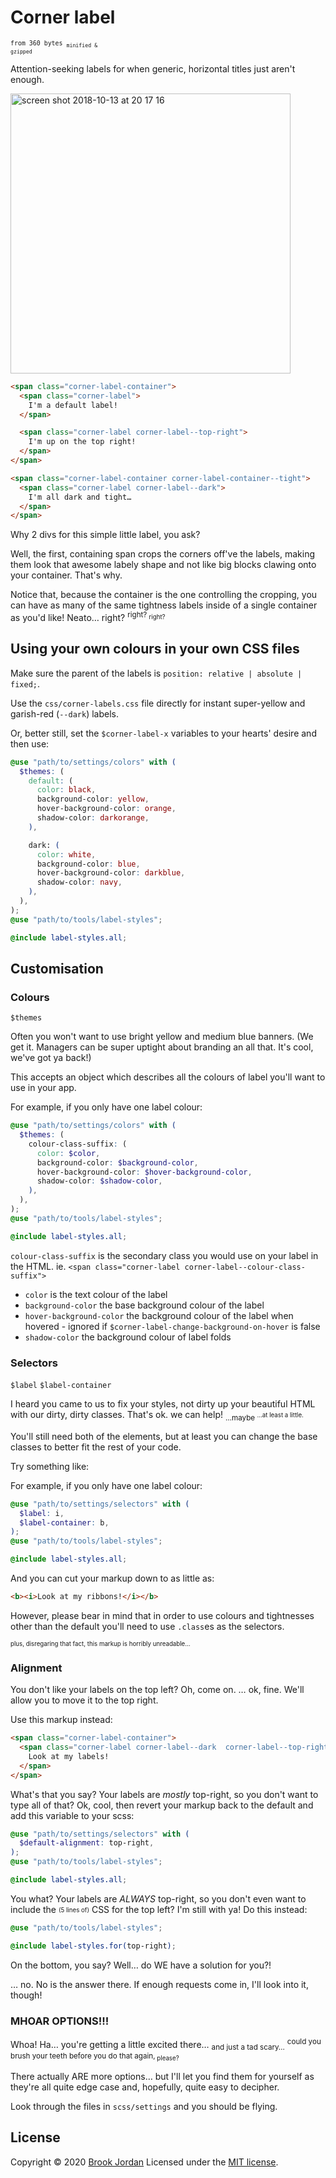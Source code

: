 # Corner label
<code><sup>from 360 bytes <sub>minified & gzipped</sub></sup></code>

Attention-seeking labels for when generic, horizontal titles just aren't enough.

<img width="448" alt="screen shot 2018-10-13 at 20 17 16" src="https://user-images.githubusercontent.com/9323190/46905366-4a2cf500-cf25-11e8-8ee4-c11a5e7c8ae6.png">

```html
<span class="corner-label-container">
  <span class="corner-label">
    I'm a default label!
  </span>

  <span class="corner-label corner-label--top-right">
    I'm up on the top right!
  </span>
</span>

<span class="corner-label-container corner-label-container--tight">
  <span class="corner-label corner-label--dark">
    I'm all dark and tight…
  </span>
</span>
```

Why 2 divs for this simple little label, you ask?

Well, the first, containing span crops the corners off've the labels, making them look that awesome labely shape and not like big blocks clawing onto your container. That's why.

Notice that, because the container is the one controlling the cropping, you can have as many of the same tightness labels inside of a single container as you'd like! Neato… right? <sup>right? <sub>right?</sub></sup>

## Using your own colours in your own CSS files

Make sure the parent of the labels is `position: relative | absolute | fixed;`.

Use the `css/corner-labels.css` file directly for instant super-yellow and garish-red (`--dark`) labels.

Or, better still, set the `$corner-label-x` variables to your hearts' desire and then use:

```scss
@use "path/to/settings/colors" with (
  $themes: (
    default: (
      color: black,
      background-color: yellow,
      hover-background-color: orange,
      shadow-color: darkorange,
    ),

    dark: (
      color: white,
      background-color: blue,
      hover-background-color: darkblue,
      shadow-color: navy,
    ),
  ),
);
@use "path/to/tools/label-styles";

@include label-styles.all;
```

## Customisation

### Colours
`$themes`

Often you won't want to use bright yellow and medium blue banners. (We get it. Managers can be super uptight about branding an all that. It's cool, we've got ya back!)

This accepts an object which describes all the colours of label you'll want to use in your app.

For example, if you only have one label colour:
```scss
@use "path/to/settings/colors" with (
  $themes: (
    colour-class-suffix: (
      color: $color,
      background-color: $background-color,
      hover-background-color: $hover-background-color,
      shadow-color: $shadow-color,
    ),
  ),
);
@use "path/to/tools/label-styles";

@include label-styles.all;
```

`colour-class-suffix` is the secondary class you would use on your label in the HTML.
ie. `<span class="corner-label corner-label--colour-class-suffix">`
 - `color` is the text colour of the label
 - `background-color` the base background colour of the label
 - `hover-background-color` the background colour of the label when hovered - ignored if `$corner-label-change-background-on-hover` is false
 - `shadow-color` the background colour of label folds


### Selectors
`$label`
`$label-container`

I heard you came to us to fix your styles, not dirty up your beautiful HTML with our dirty, dirty classes. That's ok. we can help! <sub>…maybe <sup>…at least a little.</sup></sub>

You'll still need both of the elements, but at least you can change the base classes to better fit the rest of your code.

Try something like:

For example, if you only have one label colour:
```scss
@use "path/to/settings/selectors" with (
  $label: i,
  $label-container: b,
);
@use "path/to/tools/label-styles";

@include label-styles.all;
```

And you can cut your markup down to as little as:
```html
<b><i>Look at my ribbons!</i></b>
```
However, please bear in mind that in order to use colours and tightnesses other than the default you'll need to use `.class`es as the selectors.

<sub><sup>plus, disregaring that fact, this markup is horribly unreadable…</sup></sub>

### Alignment

You don't like your labels on the top left? Oh, come on.
… ok, fine. We'll allow you to move it to the top right.

Use this markup instead:
```html
<span class="corner-label-container">
  <span class="corner-label corner-label--dark  corner-label--top-right">
    Look at my labels!
  </span>
</span>
```

What's that you say?
Your labels are *mostly* top-right, so you don't want to type all of that?
Ok, cool, then revert your markup back to the default and add this variable to your scss:

```scss
@use "path/to/settings/selectors" with (
  $default-alignment: top-right,
);
@use "path/to/tools/label-styles";

@include label-styles.all;
```

You what?
Your labels are *ALWAYS* top-right, so you don't even want to include the <sub><sup>(5 lines of)</sup></sub> CSS for the top left?
I'm still with ya! Do this instead:
```scss
@use "path/to/tools/label-styles";

@include label-styles.for(top-right);
```

On the bottom, you say?
Well… do WE have a solution for you?!

… no. No is the answer there. If enough requests come in, I'll look into it, though!

### MHOAR OPTIONS!!!

Whoa! Ha… you're getting a little excited there… <sub>and just a tad scary…</sub> <sup>could you brush your teeth before you do that again,<sub> please?</sup></sub>

There actually ARE more options… but I'll let you find them for yourself as they're all quite edge case and, hopefully, quite easy to decipher.

Look through the files in `scss/settings` and you should be flying.

## License

Copyright © 2020 [Brook Jordan](https://brook.dev/)
Licensed under the [MIT license](http://www.opensource.org/licenses/MIT/).
